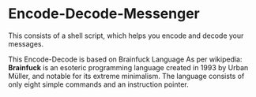 # Encode-Decode-Messenger
This consists of a shell script, which helps you encode and decode your messages.

This Encode-Decode is based on Brainfuck Language 
As per wikipedia:
**Brainfuck** is an esoteric programming language created in 1993 by Urban Müller, and notable for its extreme minimalism. The language consists of only eight simple commands and an instruction pointer.
